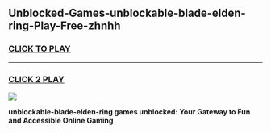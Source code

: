 
## Unblocked-Games-unblockable-blade-elden-ring-Play-Free-zhnhh
<h3>
<a href="https://premium76.site?title=unblockable-blade-elden-ring&ref=18A1">CLICK TO PLAY</a></h3>
<hr>

<h3>
<a href="https://premium76.site?title=unblockable-blade-elden-ring&ref=18A1">CLICK 2 PLAY</a>
  
</h3>

<a href="https://premium76.site?title=unblockable-blade-elden-ring&ref=18A1"><img src="https://clearcache.store/games.png"></a>


**unblockable-blade-elden-ring games unblocked: Your Gateway to Fun and Accessible Online Gaming**
